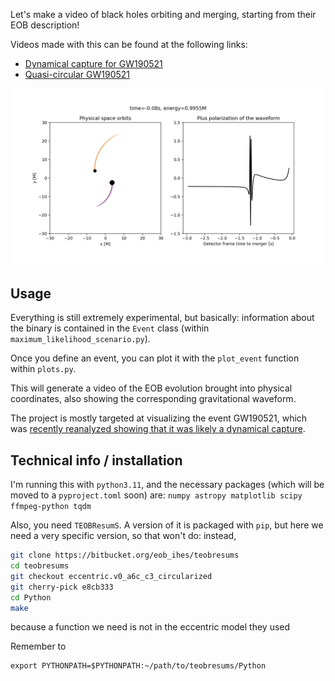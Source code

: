 Let's make a video of black holes orbiting and merging, 
starting from their EOB description!

Videos made with this can be found at the following links:

- [Dynamical capture for GW190521](https://www.youtube.com/watch?v=xRF-Gc0voik)
- [Quasi-circular GW190521](https://www.youtube.com/watch?v=8FNCC3WeGyc)

![A frame from the video](nice_frame.png)

## Usage

Everything is still extremely experimental, but basically:
information about the binary is contained in the `Event` class 
(within `maximum_likelihood_scenario.py`).

Once you define an event, you can plot it with the `plot_event` function
within `plots.py`.

This will generate a video of the EOB evolution brought into physical coordinates,
also showing the corresponding gravitational waveform.

The project is mostly targeted at visualizing the event GW190521,
which was [recently reanalyzed showing that it was likely a dynamical capture](https://www.nature.com/articles/s41550-022-01813-w).

## Technical info / installation

I'm running this with `python3.11`, and the necessary packages
(which will be moved to a `pyproject.toml` soon) are:
`numpy astropy matplotlib scipy ffmpeg-python tqdm`

Also, you need `TEOBResumS`. A version of it is packaged with `pip`, but 
here we need a very specific version, so that won't do: instead,

```bash
git clone https://bitbucket.org/eob_ihes/teobresums
cd teobresums
git checkout eccentric.v0_a6c_c3_circularized
git cherry-pick e8cb333
cd Python
make
```

because a function we need is not in the eccentric model they used

Remember to 
```
export PYTHONPATH=$PYTHONPATH:~/path/to/teobresums/Python
```
